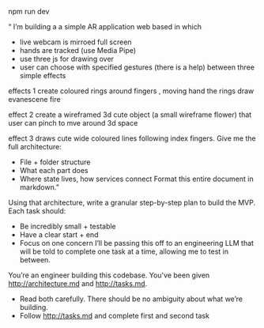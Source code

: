npm run dev 








“ I’m building a a simple AR application web based in which

- live webcam is mirroed full screen 
- hands are tracked (use Media Pipe)
- use three js for drawing over
- user can choose with specified gestures (there is a help) between three simple effects

effects 1 create coloured rings around fingers , moving hand the rings draw evanescene fire

effect 2 create a wireframed 3d cute object (a small wireframe flower) that user can pinch to mve around 3d space

effect 3 draws cute wide coloured lines following index fingers.
Give me the full architecture:
- File + folder structure
- What each part does
- Where state lives, how services connect
Format this entire document in markdown.”



Using that architecture, write a granular step-by-step plan to build the MVP.
Each task should:
- Be incredibly small + testable
- Have a clear start + end
- Focus on one concern
I’ll be passing this off to an engineering LLM that will be told to complete one task at a time, allowing me to test in between.



You’re an engineer building this codebase.
You've been given http://architecture.md and http://tasks.md.
- Read both carefully. There should be no ambiguity about what we’re building.
- Follow http://tasks.md and complete first and second task